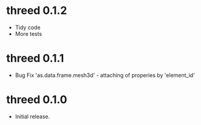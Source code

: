 # threed 0.1.2

* Tidy code
* More tests

# threed 0.1.1

* Bug Fix 'as.data.frame.mesh3d' - attaching of properies by 'element_id'

# threed 0.1.0

* Initial release.



